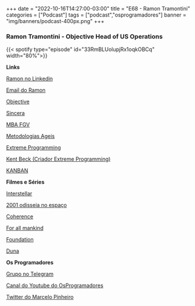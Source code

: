 +++
date = "2022-10-16T14:27:00-03:00"
title = "E68 - Ramon Tramontini"
categories = ["Podcast"]
tags = ["podcast","osprogramadores"]
banner = "img/banners/podcast-400px.png"
+++

### Ramon Tramontini - Objective Head of US Operations

{{< spotify type="episode" id="33RmBLUolupjRx1oqkOBCq" width="80%">}}

**Links**

[Ramon no Linkedin](https://www.linkedin.com/in/ramontramontini/)

[Email do Ramon](mailto:ramon@objective.com.br)

[Objective](https://www.objective.com.br/)

[Sincera](https://sinccera.com/)

[MBA FGV](https://educacao-executiva.fgv.br/)

[Metodologias Ageis](https://pt.wikipedia.org/wiki/Manifesto_%C3%81gil)

[Extreme Programming](https://en.wikipedia.org/wiki/Extreme_programming)

[Kent Beck (Criador Extreme Programming)](https://en.wikipedia.org/wiki/Kent_Beck)

[KANBAN](https://en.wikipedia.org/wiki/Kanban_(development))

**Filmes e Séries**

[Interstellar](https://en.wikipedia.org/wiki/Interstellar_(film))

[2001 odisseia no espaço](https://en.wikipedia.org/wiki/2001:_A_Space_Odyssey_(film))

[Coherence](https://en.wikipedia.org/wiki/Coherence_(film))

[For all mankind](https://en.wikipedia.org/wiki/For_All_Mankind_(TV_series))

[Foundation](https://en.wikipedia.org/wiki/Foundation_(TV_series))

[Duna](https://en.wikipedia.org/wiki/Dune_(novel))


**Os Programadores**

[Grupo no Telegram](https://t.me/osprogramadores)

[Canal do Youtube do OsProgramadores](https://www.youtube.com/channel/UCt_YNYGl6K5yNXlXEQDdwWg?view_as=subscriber)

[Twitter do Marcelo Pinheiro](https://twitter.com/mpinheir)

